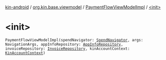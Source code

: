 [kin-android](../../index.md) / [org.kin.base.viewmodel](../index.md) / [PaymentFlowViewModelImpl](index.md) / [&lt;init&gt;](./-init-.md)

# &lt;init&gt;

`PaymentFlowViewModelImpl(spendNavigator: `[`SpendNavigator`](../../org.kin.base.viewmodel.tools/-spend-navigator/index.md)`, args: NavigationArgs, appInfoRepository: `[`AppInfoRepository`](../../org.kin.sdk.base.repository/-app-info-repository/index.md)`, invoiceRepository: `[`InvoiceRepository`](../../org.kin.sdk.base.repository/-invoice-repository/index.md)`, kinAccountContext: `[`KinAccountContext`](../../org.kin.sdk.base/-kin-account-context/index.md)`)`